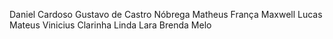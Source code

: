 Daniel Cardoso
Gustavo de Castro Nóbrega
Matheus França
Maxwell Lucas
Mateus Vinicius
Clarinha Linda
Lara
Brenda Melo
